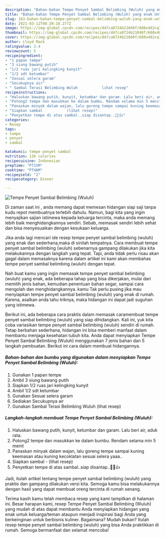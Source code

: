 ```yaml
---
description: "Bahan-bahan Tempe Penyet Sambal Belimbing (Wuluh) yang enak Untuk Jualan"
title: "Bahan-bahan Tempe Penyet Sambal Belimbing (Wuluh) yang enak Untuk Jualan"
slug: 163-bahan-bahan-tempe-penyet-sambal-belimbing-wuluh-yang-enak-untuk-jualan
date: 2021-03-12T08:39:10.277Z
image: https://img-global.cpcdn.com/recipes/d47ca0724b21040f/680x482cq70/tempe-penyet-sambal-belimbing-wuluh-foto-resep-utama.jpg
thumbnail: https://img-global.cpcdn.com/recipes/d47ca0724b21040f/680x482cq70/tempe-penyet-sambal-belimbing-wuluh-foto-resep-utama.jpg
cover: https://img-global.cpcdn.com/recipes/d47ca0724b21040f/680x482cq70/tempe-penyet-sambal-belimbing-wuluh-foto-resep-utama.jpg
author: Lloyd Mack
ratingvalue: 3.4
reviewcount: 5
recipeingredient:
- "1 papan tempe"
- "3 siung bawang putih"
- "1/2 ruas jari kelingking kunyit"
- "1/2 sdt ketumbar"
- "Sesuai selera garam"
- "Secukupnya air"
- " Sambal Terasi Belimbing Wuluh           lihat resep"
recipeinstructions:
- "Haluskan bawang putih, kunyit, ketumbar dan garam. Lalu beri air, aduk rata."
- "Potong2 tempe dan masukkan ke dalam bumbu. Rendam selama min 5 menit"
- "Panaskan minyak dalam wajan, lalu goreng tempe sampai kuning keemasan atau kuning kecoklatan sesuai selera yaaa.."
- "Siapkan sambal           (lihat resep)"
- "Penyetkan tempe di atas sambal..siap disantap..🤤🥵👍"
categories:
- Resep
tags:
- tempe
- penyet
- sambal

katakunci: tempe penyet sambal 
nutrition: 126 calories
recipecuisine: Indonesian
preptime: "PT15M"
cooktime: "PT46M"
recipeyield: "2"
recipecategory: Dinner

---
```



![Tempe Penyet Sambal Belimbing (Wuluh)](https://img-global.cpcdn.com/recipes/d47ca0724b21040f/680x482cq70/tempe-penyet-sambal-belimbing-wuluh-foto-resep-utama.jpg)

Di zaman  saat ini , anda memang dapat memesan hidangan siap saji tanpa kudu repot membuatnya terlebih dahulu. Namun, bagi kita yang ingin menyajikan sajian istimewa kepada keluarga tercinta, maka anda memang lebih baik menghidangkannya sendiri. Sebab, memasak sendiri lebih sehat dan bisa menyesuaikan dengan kesukaan keluarga.

Jika anda lagi mencari ide resep tempe penyet sambal belimbing (wuluh) yang enak dan sederhana,maka di sinilah tempatnya. Cara membuat tempe penyet sambal belimbing (wuluh)  sebenarnya gampang dilakukan jika kita melakukannya dengan langkah yang tepat. Tapi, anda tidak perlu risau akan gagal dalam memasaknya 
karena dalam artikel ini kami akan membahas tempe penyet sambal belimbing (wuluh) dengan tepat.  



Nah buat kamu yang ingin memasak tempe penyet sambal belimbing (wuluh) yang enak, ada beberapa tahap yang bisa dikerjakan, mulai dari memilih jenis bahan, kemudian penentuan bahan segar, sampai cara mengolah dan menghidangkannya. kamu Tak perlu pusing jika mau menyiapkan tempe penyet sambal belimbing (wuluh) yang enak di rumah. Karena, asalkan anda  tahu triknya, maka hidangan ini dapat jadi suguhan yang istimewa.

Berikut ini, ada beberapa cara praktis  dalam memasak caramembuat tempe penyet sambal belimbing (wuluh) yang siap dihidangkan. Kali ini, yuk kita coba variasikan tempe penyet sambal belimbing (wuluh) sendiri di rumah. Tetap berbahan sederhana, hidangan ini bisa memberi manfaat dalam membantu menjaga kesehatan tubuh kita. Anda dapat menyiapkan Tempe Penyet Sambal Belimbing (Wuluh) menggunakan 7 jenis bahan dan 5 langkah pembuatan. Berikut ini cara dalam membuat hidangannya.

<!--inarticleads1-->

##### Bahan-bahan dan bumbu yang digunakan dalam menyiapkan Tempe Penyet Sambal Belimbing (Wuluh):

1. Gunakan 1 papan tempe
1. Ambil 3 siung bawang putih
1. Siapkan 1/2 ruas jari kelingking kunyit
1. Ambil 1/2 sdt ketumbar
1. Gunakan Sesuai selera garam
1. Sediakan Secukupnya air
1. Gunakan  Sambal Terasi Belimbing Wuluh           (lihat resep)




<!--inarticleads2-->

##### Langkah-langkah membuat Tempe Penyet Sambal Belimbing (Wuluh):

1. Haluskan bawang putih, kunyit, ketumbar dan garam. Lalu beri air, aduk rata.
1. Potong2 tempe dan masukkan ke dalam bumbu. Rendam selama min 5 menit
1. Panaskan minyak dalam wajan, lalu goreng tempe sampai kuning keemasan atau kuning kecoklatan sesuai selera yaaa..
1. Siapkan sambal -           (lihat resep)
1. Penyetkan tempe di atas sambal..siap disantap..🤤🥵👍




Jadi, itulah artikel tentang  tempe penyet sambal belimbing (wuluh)  yang praktis dan gampang dilakukan versi kita. Semoga kamu bisa melakukannya dengan hasil yang dapat membuat oreng tercinta di rumah senang. 

Terima kasih kamu telah membaca resep yang kami tampilkan di halaman ini. Besar harapan kami, resep  Tempe Penyet Sambal Belimbing (Wuluh) yang mudah di atas dapat membantu Anda menyiapkan hidangan yang enak untuk keluarga/teman ataupun menjadi inspirasi bagi Anda yang berkeinginan untuk berbisnis kuliner. Bagaimana? Mudah bukan? Itulah resep tempe penyet sambal belimbing (wuluh) yang bisa Anda praktikkan di rumah. Semoga bermanfaat dan selamat mencoba!

